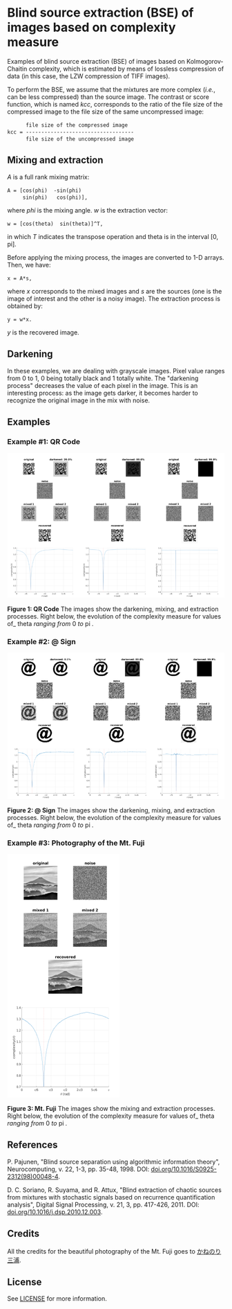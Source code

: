 # Blind source extraction (BSE) of images based on complexity measure

Examples of blind source extraction (BSE) of images based on Kolmogorov-Chaitin complexity, which is estimated by means of lossless compression of data (in this case, the LZW compression of TIFF images).

To perform the BSE, we assume that the mixtures are more complex (_i.e._, can be less compressed) than the source image. The contrast or score function, which is named _kcc_, corresponds to the ratio of the file size of the compressed image to the file size of the same uncompressed image:

          file size of the compressed image
    kcc = -----------------------------------
          file size of the uncompressed image

## Mixing and extraction

_A_ is a full rank mixing matrix:

    A = [cos(phi)  -sin(phi)
         sin(phi)   cos(phi)],

where _phi_ is the mixing angle. _w_ is the extraction vector:

    w = [cos(theta)  sin(theta)]^T,

in which _T_ indicates the transpose operation and theta is in the interval [0, pi].

Before applying the mixing process, the images are converted to 1-D arrays. Then, we have:

    x = A*s,

where _x_ corresponds to the mixed images and _s_ are the sources (one is the image of interest and the other is a noisy image). The extraction process is obtained by:

    y = w*x.

_y_ is the recovered image.

## Darkening

In these examples, we are dealing with grayscale images. Pixel value ranges from 0 to 1, 0 being totally black and 1 totally white. The "darkening process" decreases the value of each pixel in the image. This is an interesting process: as the image gets darker, it becomes harder to recognize the original image in the mix with noise.

## Examples

### Example #1: QR Code

![BSE of the QR code.](imgs/results/qr-code-results.png)

**Figure 1: QR Code** The images show the darkening, mixing, and extraction processes. Right below, the evolution of the complexity measure for values of_ theta _ranging from_ 0 _to_ pi _._

### Example #2: @ Sign

![BSE of the @ Sign.](imgs/results/at-sign-results.png)

**Figure 2: @ Sign** The images show the darkening, mixing, and extraction processes. Right below, the evolution of the complexity measure for values of_ theta _ranging from_ 0 _to_ pi _._

### Example #3: Photography of the Mt. Fuji

![BSE of the photography of the Mt. Fuji.](imgs/results/mt-fuji-results.png)

**Figure 3: Mt. Fuji** The images show the mixing and extraction processes. Right below, the evolution of the complexity measure for values of_ theta _ranging from_ 0 _to_ pi _._

## References

P. Pajunen, "Blind source separation using algorithmic information theory", Neurocomputing, v. 22, 1-3, pp. 35-48, 1998. DOI: [doi.org/10.1016/S0925-2312(98)00048-4](https://doi.org/10.1016/S0925-2312(98)00048-4).

D. C. Soriano, R. Suyama, and R. Attux, "Blind extraction of chaotic sources from mixtures with stochastic signals based on recurrence quantification analysis", Digital Signal Processing, v. 21, 3, pp. 417-426, 2011. DOI: [doi.org/10.1016/j.dsp.2010.12.003](https://doi.org/10.1016/j.dsp.2010.12.003).

## Credits

All the credits for the beautiful photography of the Mt. Fuji goes to [かねのり 三浦](https://pixabay.com/pt/users/Kanenori-4749850/?utm_source=link-attribution&amp;utm_medium=referral&amp;utm_campaign=image&amp;utm_content=2232246).

## License

See [LICENSE](LICENSE) for more information.
